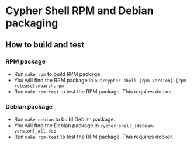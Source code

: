 # Cypher Shell RPM and Debian packaging

## How to build and test

### RPM package

- Run `make rpm` to build RPM package.
- You will find the RPM package in 
  `out/cypher-shell-{rpm-version}.{rpm-release}.noarch.rpm`
- Run `make rpm-test` to test the RPM package. This requires docker.
   
### Debian package

- Run `make debian` to build Debian package.
- You will find the Debian package in 
  `cypher-shell_{debian-version}_all.deb`
- Run `make rpm-test` to test the RPM package. This requires docker.
